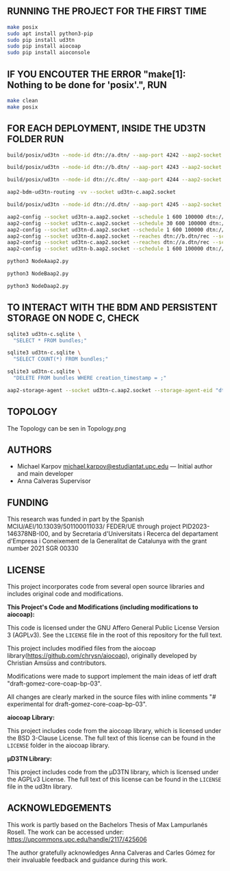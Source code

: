 ## RUNNING THE PROJECT FOR THE FIRST TIME

```bash
make posix
sudo apt install python3-pip
sudo pip install ud3tn
sudo pip install aiocoap
sudo pip install aioconsole
```

## IF YOU ENCOUTER THE ERROR "make[1]: Nothing to be done for 'posix'.", RUN

```bash
make clean
make posix
```

## FOR EACH DEPLOYMENT, INSIDE THE UD3TN FOLDER RUN

```bash
build/posix/ud3tn --node-id dtn://a.dtn/ --aap-port 4242 --aap2-socket ud3tn-a.aap2.socket --cla "tcpclv3:*,4224"
```

```bash
build/posix/ud3tn --node-id dtn://b.dtn/ --aap-port 4243 --aap2-socket ud3tn-b.aap2.socket --cla "tcpclv3:*,4225"
```

```bash
build/posix/ud3tn --node-id dtn://c.dtn/ --aap-port 4244 --aap2-socket ud3tn-c.aap2.socket --cla "sqlite:ud3tn-c.sqlite;tcpclv3:*,4226" --external-dispatch
```

```bash
aap2-bdm-ud3tn-routing -vv --socket ud3tn-c.aap2.socket
```

```bash
build/posix/ud3tn --node-id dtn://d.dtn/ --aap-port 4245 --aap2-socket ud3tn-d.aap2.socket --cla "tcpclv3:*,4227"
```

```bash
aap2-config --socket ud3tn-a.aap2.socket --schedule 1 600 100000 dtn://c.dtn/ --reaches dtn://b.dtn/ --reaches dtn://d.dtn/  tcpclv3:localhost:4226
aap2-config --socket ud3tn-c.aap2.socket --schedule 30 600 100000 dtn://d.dtn/ --reaches dtn://b.dtn/ tcpclv3:localhost:4227 
aap2-config --socket ud3tn-d.aap2.socket --schedule 1 600 100000 dtn://c.dtn/ --reaches dtn://a.dtn/ tcpclv3:localhost:4226
aap2-config --socket ud3tn-d.aap2.socket --reaches dtn://b.dtn/rec --schedule 1 600 100000  dtn://b.dtn/ tcpclv3:localhost:4225
aap2-config --socket ud3tn-c.aap2.socket --reaches dtn://a.dtn/rec --schedule 1 600 100000 dtn://a.dtn/ tcpclv3:localhost:4224 
aap2-config --socket ud3tn-b.aap2.socket --schedule 1 600 100000 dtn://d.dtn/ --reaches dtn://c.dtn/ --reaches dtn://a.dtn/ tcpclv3:localhost:4227
```

```bash
python3 NodeAaap2.py
```

```bash
python3 NodeBaap2.py
```

```bash
python3 NodeDaap2.py
```

## TO INTERACT WITH THE BDM AND PERSISTENT STORAGE ON NODE C, CHECK

```bash
sqlite3 ud3tn-c.sqlite \
  "SELECT * FROM bundles;"

sqlite3 ud3tn-c.sqlite \
  "SELECT COUNT(*) FROM bundles;"

sqlite3 ud3tn-c.sqlite \
  "DELETE FROM bundles WHERE creation_timestamp = ;"

aap2-storage-agent --socket ud3tn-c.aap2.socket --storage-agent-eid "dtn://c.dtn/sqlite" push --dest-eid-glob "*"
```

## TOPOLOGY

The Topology can be sen in Topology.png

## AUTHORS

- Michael Karpov <michael.karpov@estudiantat.upc.edu> — Initial author and main developer
- Anna Calveras Supervisor

## FUNDING

This research was funded in part by the Spanish MCIU/AEI/10.13039/501100011033/ FEDER/UE through project PID2023-146378NB-I00, and by Secretaria d'Universitats i Recerca del departament d'Empresa i Coneixement de la Generalitat de Catalunya with the grant number 2021 SGR 00330

## LICENSE

This project incorporates code from several open source libraries and includes original code and modifications.

**This Project's Code and Modifications (including modifications to aiocoap):**

This code is licensed under the GNU Affero General Public License Version 3 (AGPLv3). See the `LICENSE` file in the root of this repository for the full text.

This project includes modified files from the aiocoap library(https://github.com/chrysn/aiocoap), originally developed by Christian Amsüss and contributors.

Modifications were made to support implement the main ideas of ietf draft "draft-gomez-core-coap-bp-03".

All changes are clearly marked in the source files with inline comments "# experimental for draft-gomez-core-coap-bp-03".

**aiocoap Library:**

This project includes code from the aiocoap library, which is licensed under the BSD 3-Clause License. The full text of this license can be found in the `LICENSE` folder in the aiocoap library.

**µD3TN Library:**

This project includes code from the µD3TN library, which is licensed under the AGPLv3 License. The full text of this license can be found in the `LICENSE` file in the ud3tn library.

## ACKNOWLEDGEMENTS

This work is partly based on the Bachelors Thesis of Max Lampurlanés Rosell. The work can be accessed under: https://upcommons.upc.edu/handle/2117/425606

The author gratefully acknowledges Anna Calveras and Carles Gómez for their invaluable feedback and guidance during this work.
